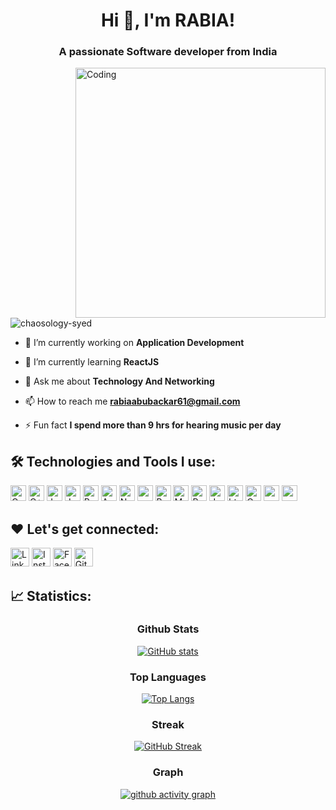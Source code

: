 <h1 align="center">Hi 👋, I'm RABIA!</h1>
<h3 align="center">A passionate Software developer from India</h3>
<img align="right" alt="Coding" width="400" src="https://nadiaakter.com/wp-content/uploads/2022/09/601014116770475.6068beff4640a.gif">
<p align="left"> <img src="https://komarev.com/ghpvc/?username=chaosology-syed&label=Profile%20views&color=0e75b6&style=flat" alt="chaosology-syed" /> </p>

- 🔭 I’m currently working on **Application Development**

- 🌱 I’m currently learning **ReactJS**

- 💬 Ask me about **Technology And Networking** 

- 📫 How to reach me **rabiaabubackar61@gmail.com**

- ⚡ Fun fact **I spend more than 9 hrs for hearing music per day**

## 🛠️ Technologies and Tools I use:

<p>
<img alt="C" src="https://img.shields.io/badge/-C-000000?style=for-the-badge&logo=c&logoColor=5968BA" height="25px"/>
<img alt="C++" src="https://img.shields.io/badge/C%2B%2B-00599C?style=for-the-badge&logo=c%2B%2B&logoColor=white" height="25px"/>
<img alt="Java" src="https://img.shields.io/badge/-Java-000000?style=for-the-badge&logo=java&logoColor=F44336" height="25px"/>
<img alt="Javascript" src="https://img.shields.io/badge/JavaScript-323330?style=for-the-badge&logo=javascript&logoColor=F7DF1E"  height="25px"/>
<img alt="Reactjs" src="https://img.shields.io/badge/React-20232A?style=for-the-badge&logo=react&logoColor=61DAFB" height="25px"/>
<img alt="Angularjs" src="https://img.shields.io/badge/-AngularJS-000?style=for-the-badge&logo=angular&logoColor=white" height="25px"/>
<img alt="Nodejs" src="https://img.shields.io/badge/-Nodejs-43853d?style=flat-square&logo=Node.js&logoColor=white"  height="25px"/>
<img alt="npm" src="https://img.shields.io/badge/NPM-%23000000.svg?style=for-the-badge&logo=npm&logoColor=white" height="25px"/>
<img alt="Bootstrap" src="https://img.shields.io/badge/Bootstrap-563D7C?style=for-the-badge&logo=bootstrap&logoColor=white" height="25px"/>
<img alt="Material UI" src="https://img.shields.io/badge/Material--UI-0081CB?style=for-the-badge&logo=material-ui&logoColor=white" height="25px"/>
<img alt="Python" src="https://img.shields.io/badge/Python-14354C?style=for-the-badge&logo=python&logoColor=white" height="25px"/>
<img alt="Jupyter" src="https://img.shields.io/badge/Jupyter-000000??style=for-the-badge&logo=jupyter&logoColor=F57C00" height="25px"/>
<img alt="html5" src="https://img.shields.io/badge/HTML5-E34F26?style=for-the-badge&logo=html5&logoColor=white" height="25px"/>
<img alt="Css3" src="https://img.shields.io/badge/CSS3-1572B6?style=for-the-badge&logo=css3&logoColor=white" height="25px"/>
<img alt="postman" src="https://img.shields.io/badge/-Postman-00C7B7?style=flat-square&logo=postman&logoColor=white" height="25px"/>
<img alt="postman" src="https://img.shields.io/badge/-vscode-000000?style=flat-square&logo=visual-studio-code&logoColor=2BA1F1" height="25px"/>
</p>

## ❤️ Let's get connected:

<p><a href="http://linkedin.com/in/rabia-abubackar-38213224b" target="_blank"><img alt="LinkedIn" src="https://img.shields.io/badge/linkedin-%230077B5.svg?&style=for-the-badge&logo=linkedin&logoColor=white"  height="30px"/></a> <a href="https://www.instagram.com/rabiaabubackar/" target="_blank"><img alt="Instagram" src="https://img.shields.io/badge/Instagram-E4405F?style=for-the-badge&logo=instagram&logoColor=white"  height="30px"/></a> <a href="https://www.facebook.com/rabiaabubackar/" target="_blank"><img alt="Facebook" src="https://img.shields.io/badge/Facebook-1877F2?style=for-the-badge&logo=facebook&logoColor=white"  height="30px"/></a>  <a href="https://www.github.com/chaosology-syed/" target="_blank"><img alt="Github" src="https://img.shields.io/badge/GitHub-100000?style=for-the-badge&logo=github&logoColor=white"  height="30px"/></a>
</p>

## 📈 Statistics:

<div align="center">

### Github Stats

[![ GitHub stats](https://github-readme-stats.vercel.app/api?username=chaosology-syed&count_private=true&show_icons=true&theme=nord)](https://github.com/chaosology-syed)

### Top Languages

[![Top Langs](https://github-readme-stats.vercel.app/api/top-langs/?username=chaosology-syed&show_icons=true&layout=compact&&theme=nord)](https://github.com/chaosology-syed)

### Streak

[![GitHub Streak](https://github-readme-streak-stats.herokuapp.com/?user=chaosology-syed&theme=nord)](https://github.com/chaosology-syed)

### Graph

[![ github activity graph](https://activity-graph.herokuapp.com/graph?username=chaosology-syed&theme=nord)](https://activity-graph.herokuapp.com/graph?username=chaosology-syed&theme=nord)

</div>
